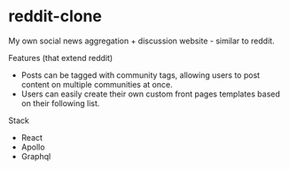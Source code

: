 # reddit-clone
My own social news aggregation + discussion website - similar to reddit. 

Features (that extend reddit)
* Posts can be tagged with community tags, allowing users to post content on multiple communities at once.  
* Users can easily create their own custom front pages templates based on their following list. 

Stack
* React
* Apollo
* Graphql